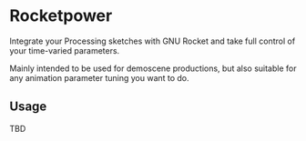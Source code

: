 # Rocketpower

Integrate your Processing sketches with GNU Rocket and take full control of your time-varied parameters. 

Mainly intended to be used for demoscene productions, but also suitable for any animation parameter tuning you want to do.

## Usage

TBD

